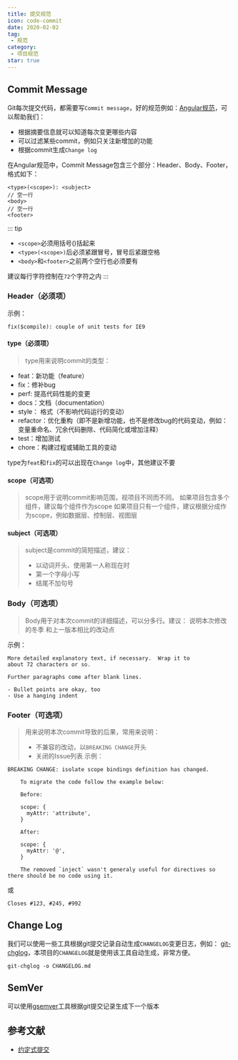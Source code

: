 ```yaml
---
title: 提交规范
icon: code-commit
date: 2020-02-02
tag:
 - 规范
category:
 - 项目规范
star: true
---
```


<!-- more -->

## Commit Message

Git每次提交代码，都需要写`Commit message`，好的规范例如：[Angular规范](https://github.com/angular/angular/blob/22b96b9/CONTRIBUTING.md#-commit-message-guidelines)，可以帮助我们：

- 根据摘要信息就可以知道每次变更哪些内容
- 可以过滤某些commit，例如只关注新增加的功能
- 根据commit生成`Change log`

在Angular规范中，Commit Message包含三个部分：Header、Body、Footer，格式如下：

```text
<type>(<scope>): <subject>
// 空一行
<body>
// 空一行
<footer>
```

::: tip

- `<scope>`必须用括号()括起来
- `<type>(<scope>)`后必须紧跟冒号，冒号后紧跟空格
- `<body>`和`<footer>`之前两个空行也必须要有

建议每行字符控制在`72`个字符之内
:::

### Header（必须项）

示例：

```text
fix($compile): couple of unit tests for IE9
```

#### type（必须项）

> type用来说明commit的类型：

- feat：新功能（feature）
- fix：修补bug
- perf: 提高代码性能的变更
- docs：文档（documentation）
- style： 格式（不影响代码运行的变动）
- refactor：优化重构（即不是新增功能，也不是修改bug的代码变动，例如：变量重命名、冗余代码删除、代码简化或增加注释）
- test：增加测试
- chore：构建过程或辅助工具的变动

type为`feat`和`fix`的可以出现在`Change log`中，其他建议不要

#### scope（可选项）

> scope用于说明commit影响范围，视项目不同而不同。
> 如果项目包含多个组件，建议每个组件作为scope
> 如果项目只有一个组件，建议根据分成作为scope，例如数据层、控制层、视图层

#### subject（可选项）

> subject是commit的简短描述，建议：
>
> - 以动词开头、使用第一人称现在时
> - 第一个字母小写
> - 结尾不加句号

### Body（可选项）

> Body用于对本次commit的详细描述，可以分多行。建议：
> 说明本次修改的冬季
> 和上一版本相比的改动点

示例：

```text
More detailed explanatory text, if necessary.  Wrap it to 
about 72 characters or so. 

Further paragraphs come after blank lines.

- Bullet points are okay, too
- Use a hanging indent
```

### Footer（可选项）

> 用来说明本次commit导致的后果，常用来说明：
>
> - 不兼容的改动，以`BREAKING CHANGE`开头
> - 关闭的Issue列表
示例：

```text
BREAKING CHANGE: isolate scope bindings definition has changed.

    To migrate the code follow the example below:

    Before:

    scope: {
      myAttr: 'attribute',
    }

    After:

    scope: {
      myAttr: '@',
    }

    The removed `inject` wasn't generaly useful for directives so there should be no code using it.
```

或

```text
Closes #123, #245, #992
```

## Change Log

我们可以使用一些工具根据git提交记录自动生成`CHANGELOG`变更日志，例如：
[git-chglog](https://github.com/git-chglog/git-chglog)，本项目的`CHANGELOG`就是使用该工具自动生成，非常方便。

```shell
git-chglog -o CHANGELOG.md
```

## SemVer

可以使用[gsemver](https://github.com/arnaud-deprez/gsemver)工具根据git提交记录生成下一个版本

## 参考文献

- [约定式提交](https://www.conventionalcommits.org/zh-hans/v1.0.0/)
